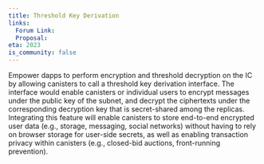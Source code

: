 ```yaml
---
title: Threshold Key Derivation
links:
  Forum Link:
  Proposal: 
eta: 2023
is_community: false
---
```


Empower dapps to perform encryption and threshold decryption on the IC by allowing canisters to call a threshold key derivation interface. The interface would enable canisters or individual users to encrypt messages under the public key of the subnet, and decrypt the ciphertexts under the corresponding decryption key that is secret-shared among the replicas. Integrating this feature will enable canisters to store end-to-end encrypted user data (e.g., storage, messaging, social networks) without having to rely on browser storage for user-side secrets, as well as enabling transaction privacy within canisters (e.g., closed-bid auctions, front-running prevention).
